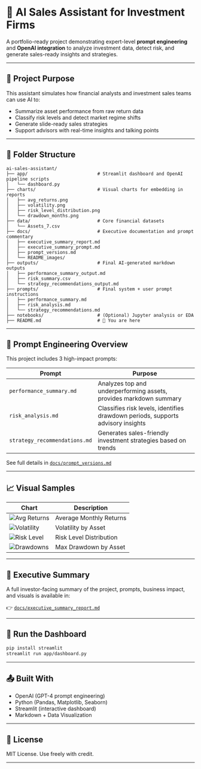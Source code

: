 # 🤖 AI Sales Assistant for Investment Firms

A portfolio-ready project demonstrating expert-level **prompt engineering** and **OpenAI integration** to analyze investment data, detect risk, and generate sales-ready insights and strategies.

---

## 📌 Project Purpose

This assistant simulates how financial analysts and investment sales teams can use AI to:

- Summarize asset performance from raw return data
- Classify risk levels and detect market regime shifts
- Generate slide-ready sales strategies
- Support advisors with real-time insights and talking points

---

## 📁 Folder Structure

```
ai-sales-assistant/
├── app/                          # Streamlit dashboard and OpenAI pipeline scripts
│   └── dashboard.py
├── charts/                       # Visual charts for embedding in reports
│   ├── avg_returns.png
│   ├── volatility.png
│   ├── risk_level_distribution.png
│   └── drawdown_months.png
├── data/                         # Core financial datasets
│   └── Assets_7.csv
├── docs/                         # Executive documentation and prompt commentary
│   ├── executive_summary_report.md
│   ├── executive_summary_prompt.md
│   ├── prompt_versions.md
│   └── README_images/
├── outputs/                      # Final AI-generated markdown outputs
│   ├── performance_summary_output.md
│   ├── risk_summary.csv
│   └── strategy_recommendations_output.md
├── prompts/                      # Final system + user prompt instructions
│   ├── performance_summary.md
│   ├── risk_analysis.md
│   └── strategy_recommendations.md
├── notebooks/                    # (Optional) Jupyter analysis or EDA
├── README.md                     # 🔹 You are here
```

---

## 🧠 Prompt Engineering Overview

This project includes 3 high-impact prompts:

| Prompt | Purpose |
|--------|---------|
| `performance_summary.md` | Analyzes top and underperforming assets, provides markdown summary |
| `risk_analysis.md` | Classifies risk levels, identifies drawdown periods, supports advisory insights |
| `strategy_recommendations.md` | Generates sales-friendly investment strategies based on trends |

See full details in [`docs/prompt_versions.md`](./docs/prompt_versions.md)

---

## 📈 Visual Samples

| Chart | Description |
|-------|-------------|
| ![Avg Returns](charts/avg_returns.png) | Average Monthly Returns |
| ![Volatility](charts/volatility.png) | Volatility by Asset |
| ![Risk Level](charts/risk_level_distribution.png) | Risk Level Distribution |
| ![Drawdowns](charts/drawdown_months.png) | Max Drawdown by Asset |

---

## 🧾 Executive Summary

A full investor-facing summary of the project, prompts, business impact, and visuals is available in:

👉 [`docs/executive_summary_report.md`](./docs/executive_summary_report.md)

---

## 🚀 Run the Dashboard

```bash
pip install streamlit
streamlit run app/dashboard.py
```

---

## 📤 Built With

- OpenAI (GPT-4 prompt engineering)
- Python (Pandas, Matplotlib, Seaborn)
- Streamlit (interactive dashboard)
- Markdown + Data Visualization

---

## 📄 License

MIT License. Use freely with credit.

---
